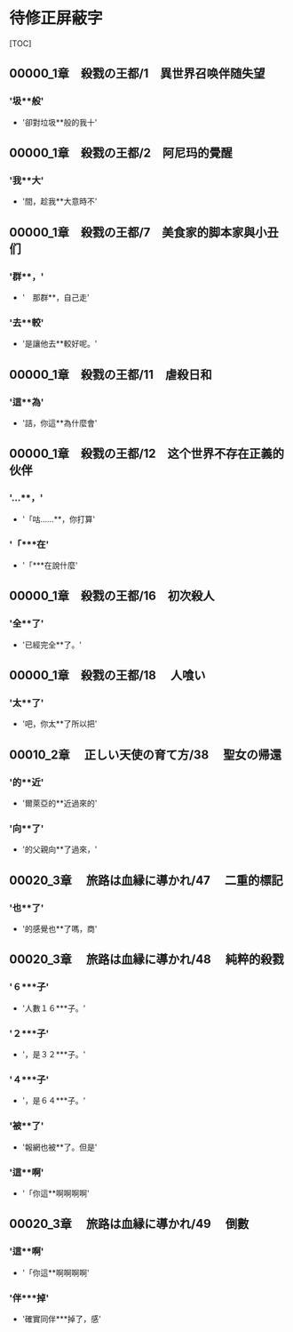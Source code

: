 # 待修正屏蔽字

[TOC]

## 00000_1章　殺戮の王都/1　異世界召唤伴随失望

### '圾**般'

- '卻對垃圾**般的我十'


## 00000_1章　殺戮の王都/2　阿尼玛的覺醒

### '我**大'

- '間，趁我**大意時不'


## 00000_1章　殺戮の王都/7　美食家的脚本家與小丑们

### '群**，'

- '　那群**，自己走'

### '去**較'

- '是讓他去**較好呢。'


## 00000_1章　殺戮の王都/11　虐殺日和

### '這**為'

- '詰，你這**為什麼會'


## 00000_1章　殺戮の王都/12　这个世界不存在正義的伙伴

### '…**，'

- '「咕……**，你打算'

### '「***在'

- '「***在說什麼'


## 00000_1章　殺戮の王都/16　初次殺人

### '全**了'

- '已經完全**了。'


## 00000_1章　殺戮の王都/18 　人喰い

### '太**了'

- '吧，你太**了所以把'


## 00010_2章 　正しい天使の育て方/38 　聖女の帰還

### '的**近'

- '爾萊亞的**近過來的'

### '向**了'

- '的父親向**了過來，'


## 00020_3章 　旅路は血縁に導かれ/47 　二重的標記

### '也**了'

- '的感覺也**了嗎，商'


## 00020_3章 　旅路は血縁に導かれ/48 　純粹的殺戮

### '６***子'

- '人數１６***子。'

### '２***子'

- '，是３２***子。'

### '４***子'

- '，是６４***子。'

### '被**了'

- '報網也被**了。但是'

### '這**啊'

- '「你這**啊啊啊啊'


## 00020_3章 　旅路は血縁に導かれ/49 　倒數

### '這**啊'

- '「你這**啊啊啊啊'

### '伴***掉'

- '確實同伴***掉了，感'
